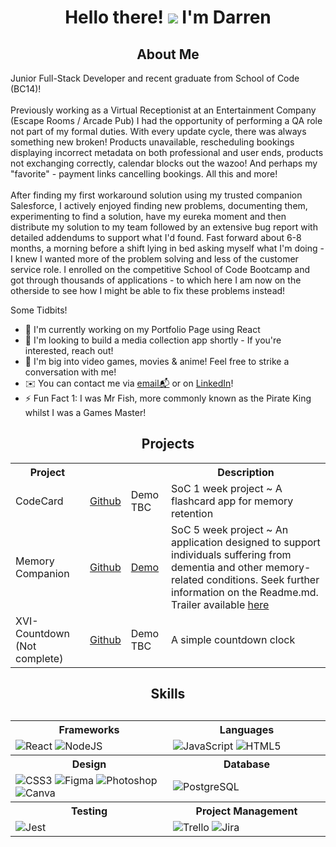 <h1 align="center">Hello there! <img src="https://user-images.githubusercontent.com/18350557/176309783-0785949b-9127-417c-8b55-ab5a4333674e.gif"/> I'm Darren</h1>

<h2 align="center">About Me</h2> 
<div>
  Junior Full-Stack Developer and recent graduate from School of Code (BC14)!
<br><br>
Previously working as a Virtual Receptionist at an Entertainment Company (Escape Rooms / Arcade Pub) I had the opportunity of performing a QA role not part of my formal duties. With every update cycle, there was always something new broken! Products unavailable, rescheduling bookings displaying incorrect metadata on both professional and user ends, products not exchanging correctly, calendar blocks out the wazoo! And perhaps my "favorite" - payment links cancelling bookings. All this and more! 
<br><br>
After finding my first workaround solution using my trusted companion Salesforce, I actively enjoyed finding new problems, documenting them, experimenting to find a solution, have my eureka moment and then distribute my solution to my team followed by an extensive bug report with detailed addendums to support what I'd found. Fast forward about 6-8 months, a morning before a shift lying in bed asking myself what I'm doing - I knew I wanted more of the problem solving and less of the customer service role. I enrolled on the competitive School of Code Bootcamp and got through thousands of applications - to which here I am now on the otherside to see how I might be able to fix these problems instead! 
</div>

Some Tidbits! 
* 🔭 I'm currently working on my Portfolio Page using React
* 👯 I'm looking to build a media collection app shortly - If you're interested, reach out! 
* 💬 I'm big into video games, movies & anime! Feel free to strike a conversation with me!
* ✉️  You can contact me via [email📬](mailto:d.p.broomhall@gmail.com) or on <a href="https://www.linkedin.com/in/d-p-broomhall/">LinkedIn</a>!
* ⚡ Fun Fact 1: I was Mr Fish, more commonly known as the Pirate King whilst I was a Games Master!

<h2 align="center">Projects</h2>  
<table align="center"> 
<tr>
  <th>Project</th>
  <th></th>
  <th></th>
  <th>Description</th>
</tr>
  <td>CodeCard</td>
  <td><a href="https://github.com/Darren-p-b/Week-6-project">Github</a></td>
  <td>Demo TBC</td>
  <td> SoC 1 week project ~ A flashcard app for memory retention</td>
<tr>
  <td>Memory Companion</td>
  <td><a href="https://github.com/Darren-p-b/ByteSquad-frontend-MemoryCompanion">Github</a></td>
  <td><a href="https://byte-squad-frontend-memory-companion.vercel.app/">Demo</a></td>
  <td> SoC 5 week project ~ An application designed to support individuals suffering from dementia and other memory-related conditions. Seek further information on the Readme.md. Trailer available <a href="https://youtu.be/2Wan7igjPdk">here</a> </td>
</tr>
<tr>
  <td>XVI-Countdown (Not complete)</td>
  <td><a href="https://github.com/Darren-p-b/XVI-countdown">Github</a></td>
  <td>Demo TBC</td>
  <td>A simple countdown clock</td>
</tr>
</table>

<h2 align="center">Skills<h2>
  
<table style width=100% align="center" >
  <tr>
    <th style width=50%>Frameworks</th>
    <th style width=50%>Languages</th>
  </tr>
  <td><img src="https://img.shields.io/badge/React-20232A?style=for-the-badge&logo=react&logoColor=61DAFB" alt="React" />
    <img src="https://img.shields.io/badge/Node.js-43853D?style=for-the-badge&logo=node.js&logoColor=white" alt="NodeJS" /></td>
  <td><img src="https://img.shields.io/badge/JavaScript-323330?style=for-the-badge&logo=javascript&logoColor=F7DF1E" alt="JavaScript" />
    <img src="https://img.shields.io/badge/HTML5-E34F26?style=for-the-badge&logo=html5&logoColor=white" alt="HTML5" /></td>
  <tr>
    <th>Design</th>
    <th>Database</th>
  </tr>
  <td><img src="https://img.shields.io/badge/CSS3-1572B6?style=for-the-badge&logo=css3&logoColor=white" alt="CSS3" />
  <img src="https://img.shields.io/badge/Figma-F24E1E?style=for-the-badge&logo=figma&logoColor=white" alt="Figma" />
  <img src="https://img.shields.io/badge/Adobe%20Photoshop-31A8FF?style=for-the-badge&logo=Adobe%20Photoshop&logoColor=black" alt="Photoshop" />
  <img src="https://img.shields.io/badge/Canva-%2300C4CC.svg?&style=for-the-badge&logo=Canva&logoColor=white" alt="Canva" /></td>
  <td><img src="https://img.shields.io/badge/PostgreSQL-316192?style=for-the-badge&logo=postgresql&logoColor=white" alt="PostgreSQL"/></td>
  <tr>
    <th>Testing</th>
    <th>Project Management</th>
  </tr>
  <td><img src="https://img.shields.io/badge/Jest-323330?style=for-the-badge&logo=Jest&logoColor=white" alt="Jest"/> </td>
  <td><img src ="https://img.shields.io/badge/Trello-0052CC?style=for-the-badge&logo=trello&logoColor=white" alt="Trello"/> 
  <img src="https://img.shields.io/badge/Jira-0052CC?style=for-the-badge&logo=Jira&logoColor=white" alt="Jira" /> </td>
  
</table>



